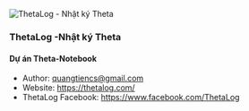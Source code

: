 ![ThetaLog - Nhật ký Theta](https://raw.githubusercontent.com/quangtiencs/theta-notebook/master/about/banner.png)

### ThetaLog -Nhật ký Theta
#### Dự án Theta-Notebook


* Author: quangtiencs@gmail.com
* Website: https://thetalog.com/
* ThetaLog Facebook: https://www.facebook.com/ThetaLog